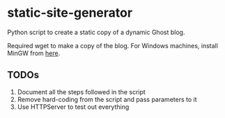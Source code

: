 # static-site-generator #
Python script to create a static copy of a dynamic Ghost blog.

Required wget to make a copy of the blog. For Windows machines, install MinGW from [here](http://sourceforge.net/projects/mingw/files/latest/download?source=files "http://sourceforge.net/projects/mingw/files/latest/download?source=files").

## TODOs  ##

1. Document all the steps followed in the script
2. Remove hard-coding from the script and pass parameters to it
3. Use HTTPServer to test out everything




